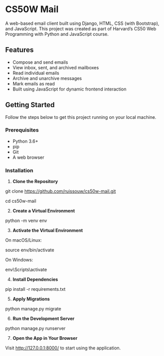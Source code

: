 # CS50W Mail
A web-based email client built using Django, HTML, CSS (with Bootstrap), and JavaScript. This project was created as part of Harvard’s CS50 Web Programming with Python and JavaScript course.

## Features
- Compose and send emails
- View inbox, sent, and archived mailboxes
- Read individual emails
- Archive and unarchive messages
- Mark emails as read
- Built using JavaScript for dynamic frontend interaction

## Getting Started
Follow the steps below to get this project running on your local machine.

### Prerequisites
- Python 3.6+
- pip
- Git
- A web browser

### Installation

1. **Clone the Repository**
   
git clone https://github.com/ruissouw/cs50w-mail.git

cd cs50w-mail

2. **Create a Virtual Environment**
   
python -m venv env

3. **Activate the Virtual Environment**
   
On macOS/Linux:

source env/bin/activate

On Windows:

env\Scripts\activate

4. **Install Dependencies**
   
pip install -r requirements.txt

5. **Apply Migrations**
   
python manage.py migrate

6. **Run the Development Server**
   
python manage.py runserver

7. **Open the App in Your Browser**
    
Visit http://127.0.0.1:8000/ to start using the application.
